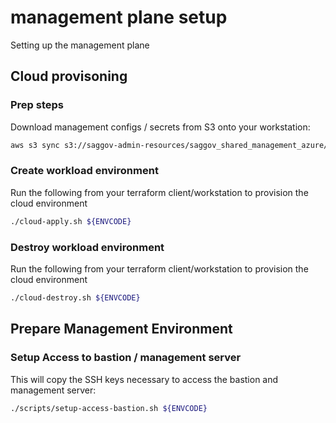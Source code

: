 # management plane setup

Setting up the management plane

## Cloud provisoning

### Prep steps

Download management configs / secrets from S3 onto your workstation:

```bash
aws s3 sync s3://saggov-admin-resources/saggov_shared_management_azure/config/ ~/mydevsecrets/saggov_shared_management_azure/configs/
```

### Create workload environment

Run the following from your terraform client/workstation to provision the cloud environment

```bash
./cloud-apply.sh ${ENVCODE}
```

### Destroy workload environment

Run the following from your terraform client/workstation to provision the cloud environment

```bash
./cloud-destroy.sh ${ENVCODE}
```

## Prepare Management Environment

### Setup Access to bastion / management server

This will copy the SSH keys necessary to access the bastion and management server:

```bash
./scripts/setup-access-bastion.sh ${ENVCODE}
```